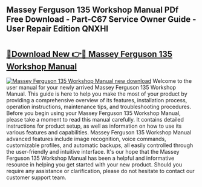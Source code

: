 ## Massey Ferguson 135 Workshop Manual PDf Free Download - Part-C67 Service Owner Guide - User Repair Edition QNXHI

# <h2><a href="http://cf18675.oget.top/?id=Massey+Ferguson+135+Workshop+Manual">🔗Download New 👉🔴 Massey Ferguson 135 Workshop Manual</a></h2>

[![Massey Ferguson 135 Workshop Manual new download](https://i.imgur.com/5g1atiW.png)](http://cf18675.oget.top/?id=Massey+Ferguson+135+Workshop+Manual)
Welcome to the user manual for your newly arrived Massey Ferguson 135 Workshop Manual. This guide is here to help you make the most of your product by providing a comprehensive overview of its features, installation process, operation instructions, maintenance tips, and troubleshooting procedures. Before you begin using your Massey Ferguson 135 Workshop Manual, please take a moment to read this manual carefully. It contains detailed instructions for product setup, as well as information on how to use its various features and capabilities. Massey Ferguson 135 Workshop Manual advanced features include image recognition, voice commands, customizable profiles, and automatic backups, all easily controlled through the user-friendly and intuitive interface. It's our hope that the Massey Ferguson 135 Workshop Manual has been a helpful and informative resource in helping you get started with your new product. Should you require any assistance or clarification, please do not hesitate to contact our customer support team.
